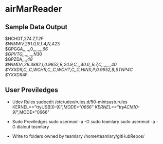# airMarReader

## Sample Data Output
$HCHDT,274.7,T*2F </br>
$WIMWV,261.0,R,1.4,N,A*23</br>
$GPGGA,,,,,,0,,,,,,,,*66</br>
$GPVTG,,,,,,,,,N*30</br>
$GPZDA,,,,*48</br>
$WIMDA,29.3882,I,0.9952,B,20.9,C,,,40.0,,6.7,C,,,,,,,,*40</br>
$YXXDR,C,,C,WCHR,C,,C,WCHT,C,,C,HINX,P,0.9952,B,STNP*4C</br>
$YXXDR*4F</br>

## User Previledges 
- Udev Rules 
sudoedit /etc/udev/rules.d/50-mintsusb.rules
KERNEL=="ttyUSB[0-9]*",MODE="0666"
KERNEL=="ttyACM[0-9]*",MODE="0666"

- Sudo Previledges 
sudo usermod -a -G sudo teamlary
sudo usermod -a -G dialout teamlary

- Write to folders owned by teamlary
/home/teamlary/gitHubRepos/
